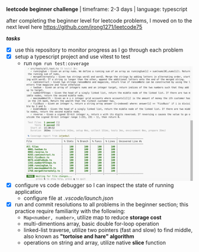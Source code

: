 **leetcode beginner challenge** | timeframe: 2-3 days | language: typescript

after completing the beginner level for leetcode problems, I moved on to the next level here
https://github.com/jrong1271/leetcode75

***tasks***
- [x] use this repository to monitor progress as I go through each problem
- [x] setup a typescript project and use vitest to test
  * run ```npm run test:coverage```
  ![](src/tests/coverage.png)
- [x] configure vs code debugger so I can inspect the state of running application   
  * configure file at *.vscode/launch.json*
- [x] run and commit resolutions to all problems in the beginner section;  this practice require familiarity with the following:
  * ```Map<number, number>```, utilize map to reduce **storage cost**
  * multi-dimentions array, basic double for-loop operation
  * linked-list traverse, utilize two pointers (fast and slow) to find middle, also known as **"tortoise and hare" algorithm**
  * operations on string and array, utilize native **slice** function

